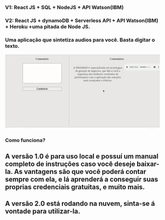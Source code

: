 
### V1: React JS + SQL + NodeJS + API Watson(IBM)
### V2: React JS + dynamoDB + Serverless API + API Watson(IBM) + Heroku +uma pitada de Node JS.

### Uma aplicação que sintetiza audios para você. Basta digitar o texto.
<img src="/V1/app-watson.gif" alt="imagem_start_for_free" width="800"/>


###  Como funciona?

## A versão 1.0 é para uso local e possuí um manual completo de instruções caso você deseje baixar-la. As vantagens são que você poderá contar sempre com ela, e lá aprenderá a conseguir suas proprias credenciais gratuitas, e muito mais.

## A versão 2.0 está rodando na nuvem, sinta-se á vontade para utilizar-la.


